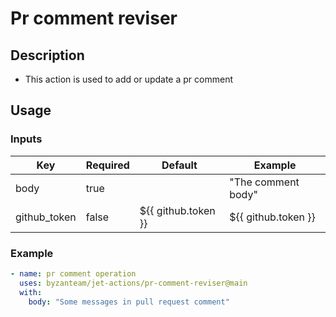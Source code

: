 # Pr comment reviser

## Description
- This action is used to add or update a pr comment

## Usage

### Inputs

| Key                 | Required| Default                    | Example                                                 |
| ------------------- | ------- | -------------------------- | ------------------------------------------------------- |
| body                | true    |                            |  "The comment body"                                     |
| github_token        | false   | ${{ github.token }}        |  ${{ github.token }}                                    |

### Example
```yaml
- name: pr comment operation
  uses: byzanteam/jet-actions/pr-comment-reviser@main
  with:
    body: "Some messages in pull request comment"
```


